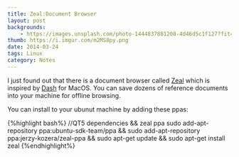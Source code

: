 ```yaml
---
title: Zeal:Document Browser
layout: post
backgrounds:
    - https://images.unsplash.com/photo-1444837881208-4d46d5c1f127?fit=crop&fm=jpg
thumb: https://i.imgur.com/m2MS8py.png
date: 2014-03-24 
tags: Linux
category: Notes
---
```


I just found out that there is a document browser called <a href="http://zealdocs.org/" target="_blank">Zeal</a> which is inspired by <a href="http://kapeli.com/dash" target="_blank">Dash</a> for MacOS. You can save dozens of reference documents into your machine for offline browsing.

You can install to your ubunut machine by adding these ppas:


{%highlight bash%}
//QT5 dependencies && zeal ppa
sudo add-apt-repository ppa:ubuntu-sdk-team/ppa &&
sudo add-apt-repository ppa:jerzy-kozera/zeal-ppa &&
sudo apt-get update &&
sudo apt-get install zeal
{%endhighlight%}

